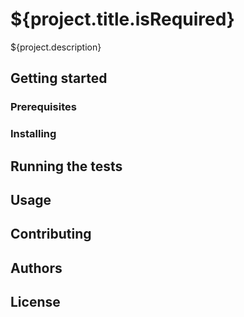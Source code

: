 # ${project.title.isRequired}

${project.description}

## Getting started

### Prerequisites

### Installing

## Running the tests

## Usage

## Contributing

## Authors

## License
